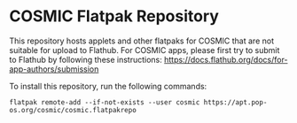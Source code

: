 # COSMIC Flatpak Repository

This repository hosts applets and other flatpaks for COSMIC that are not suitable for upload
to Flathub. For COSMIC apps, please first try to submit to Flathub by following these instructions: https://docs.flathub.org/docs/for-app-authors/submission

To install this repository, run the following commands:
```
flatpak remote-add --if-not-exists --user cosmic https://apt.pop-os.org/cosmic/cosmic.flatpakrepo
```
